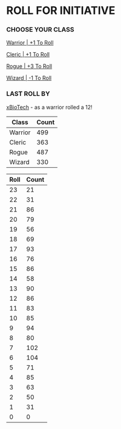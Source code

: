 # ROLL FOR INITIATIVE
### CHOOSE YOUR CLASS

[Warrior | +1 To Roll](https://github.com/benjaminsampica/benjaminsampica/issues/new?title=roll%7Cwarrior&body=Just+click+%27Submit+new+issue%27.)

[Cleric | +1 To Roll](https://github.com/benjaminsampica/benjaminsampica/issues/new?title=roll%7Ccleric&body=Just+click+%27Submit+new+issue%27.)

[Rogue | +3 To Roll](https://github.com/benjaminsampica/benjaminsampica/issues/new?title=roll%7Crogue&body=Just+click+%27Submit+new+issue%27.)

[Wizard | -1 To Roll](https://github.com/benjaminsampica/benjaminsampica/issues/new?title=roll%7Cwizard&body=Just+click+%27Submit+new+issue%27.)
### LAST ROLL BY
[xBioTech](https://www.github.com/xBioTech) - as a warrior rolled a 12!

|Class|Count|
|-|-|
|Warrior|499|
|Cleric|363|
|Rogue|487|
|Wizard|330|

|Roll|Count|
|-|-|
|23|21
|22|31
|21|86
|20|79
|19|56
|18|69
|17|93
|16|76
|15|86
|14|58
|13|90
|12|86
|11|83
|10|85
|9|94
|8|80
|7|102
|6|104
|5|71
|4|85
|3|63
|2|50
|1|31
|0|0
